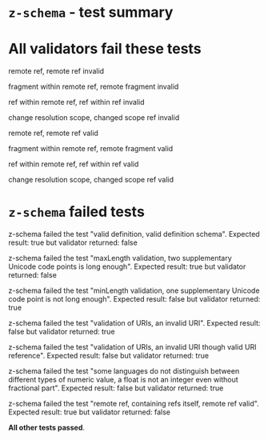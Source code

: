 # `z-schema` - test summary

# All validators fail these tests

remote ref, remote ref invalid

fragment within remote ref, remote fragment invalid

ref within remote ref, ref within ref invalid

change resolution scope, changed scope ref invalid

remote ref, remote ref valid

fragment within remote ref, remote fragment valid

ref within remote ref, ref within ref valid

change resolution scope, changed scope ref valid


# `z-schema` failed tests

z-schema failed the test &quot;valid definition, valid definition schema&quot;. Expected result: true but validator returned: false

z-schema failed the test &quot;maxLength validation, two supplementary Unicode code points is long enough&quot;. Expected result: true but validator returned: false

z-schema failed the test &quot;minLength validation, one supplementary Unicode code point is not long enough&quot;. Expected result: false but validator returned: true

z-schema failed the test &quot;validation of URIs, an invalid URI&quot;. Expected result: false but validator returned: true

z-schema failed the test &quot;validation of URIs, an invalid URI though valid URI reference&quot;. Expected result: false but validator returned: true

z-schema failed the test &quot;some languages do not distinguish between different types of numeric value, a float is not an integer even without fractional part&quot;. Expected result: false but validator returned: true

z-schema failed the test &quot;remote ref, containing refs itself, remote ref valid&quot;. Expected result: true but validator returned: false

**All other tests passed**.
